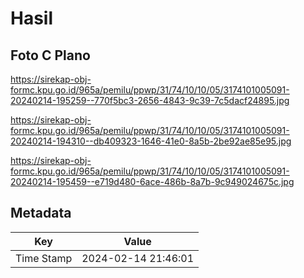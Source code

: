 # Hasil

## Foto C Plano

https://sirekap-obj-formc.kpu.go.id/965a/pemilu/ppwp/31/74/10/10/05/3174101005091-20240214-195259--770f5bc3-2656-4843-9c39-7c5dacf24895.jpg

https://sirekap-obj-formc.kpu.go.id/965a/pemilu/ppwp/31/74/10/10/05/3174101005091-20240214-194310--db409323-1646-41e0-8a5b-2be92ae85e95.jpg

https://sirekap-obj-formc.kpu.go.id/965a/pemilu/ppwp/31/74/10/10/05/3174101005091-20240214-195459--e719d480-6ace-486b-8a7b-9c949024675c.jpg


## Metadata

| Key        | Value               |
| ---------- | ------------------- |
| Time Stamp | 2024-02-14 21:46:01 |



